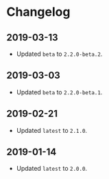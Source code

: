 # Changelog

## 2019-03-13

* Updated `beta` to `2.2.0-beta.2`.

## 2019-03-03

* Updated `beta` to `2.2.0-beta.1`.

## 2019-02-21

* Updated `latest` to `2.1.0`.

## 2019-01-14

* Updated `latest` to `2.0.0`.
